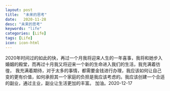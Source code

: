 ```yaml
---
layout: post
title:  "未来的思考"
date:   2020-11-28
desc: "未来的思考"
keywords: "life"
categories: [Life]
tags: [Life]
icon: icon-html
---
```



2020年时间过的如此的快，再过一个月我将迎来人生的一年喜事，我将和她步入婚姻的殿堂，而再过十月我又将迎来一个新的生命进入我们的生活，我充满着彷徨，
我充满着期待，对于太多的事情，都需要金钱进行办理，我应该如何让自己变的更有价值，如何承担其一个家庭的负担是我应该考虑的。我应该创建一个合适的副业，通过主业，副业让生活更加的丰富。
加油。2020-12-17